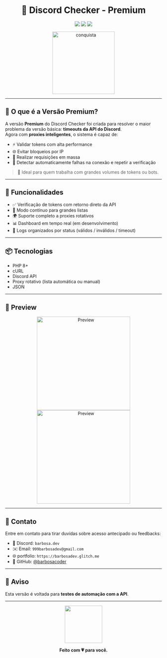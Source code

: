 <h1 align="center">🚀 Discord Checker - Premium</h1>

<p align="center">
  <img src="https://img.shields.io/badge/status-Finalizado-blue?style=for-the-badge&logo=php" />
  <img src="https://img.shields.io/badge/API-Proxies%20Ativos-green?style=for-the-badge&logo=cloudflare" />
  <img src="https://komarev.com/ghpvc/?username=barbosacoder&style=for-the-badge&color=blueviolet&label=Visualiza%C3%A7%C3%B5es" />
</p>

<p align="center">
  <img src="https://static.wikia.nocookie.net/liga-da-zueira-oficial/images/1/19/Conquista.png/revision/latest?cb=20250215155454&path-prefix=pt-br" height="200" alt="conquista">
</p>

---

## 💎 O que é a Versão Premium?

A versão **Premium** do Discord Checker foi criada para resolver o maior problema da versão básica: **timeouts da API do Discord**.  
Agora com **proxies inteligentes**, o sistema é capaz de:
- ⚡ Validar tokens com alta performance
- 🌐 Evitar bloqueios por IP
- 🔁 Realizar requisições em massa
- 🧠 Detectar automaticamente falhas na conexão e repetir a verificação

> 🔐 Ideal para quem trabalha com grandes volumes de tokens ou bots.

---

## 🧠 Funcionalidades

- ✅ Verificação de tokens com retorno direto da API
- 🔁 Modo contínuo para grandes listas
- 🌍 Suporte completo a proxies rotativos
- 📊 Dashboard em tempo real (em desenvolvimento)
- 📁 Logs organizados por status (válidos / inválidos / timeout)

---

## 📦 Tecnologias

- PHP 8+
- cURL
- Discord API
- Proxy rotativo (lista automática ou manual)
- JSON

---

## 📸 Preview

<p align="center">
  <img src="https://media.discordapp.net/attachments/1370135194702446740/1377703686410862673/image.png?ex=683d39cb&is=683be84b&hm=8dbe7e16b3af4d4008ab41745cd42ebc456f58b5e3ccffbdf01f62d4524b6dd8&=&format=webp&quality=lossless&width=967&height=544" alt="Preview" height="300" />
  <br>
  <img src="https://media.discordapp.net/attachments/1370135194702446740/1377702310561714319/image.png?ex=683de143&is=683c8fc3&hm=85cc791ba43729721d40c93eeaa09fb8b36bcaf3f75ed4784b008f446eb6dd2a&=&format=webp&quality=lossless&width=967&height=544" alt="Preview" height="300" />
</p>

---

## 💬 Contato

Entre em contato para tirar duvidas sobre acesso antecipado ou feedbacks:

- 💬 Discord: `barbosa.dev`
- ✉️ Email: `999barbosadev@gmail.com`
- 🌐 portfolio: `https://barbosadev.glitch.me`
- 🐙 GitHub: [@barbosacoder](https://github.com/barbosacoder)

---

## 📌 Aviso

Esta versão é voltada para **testes de automação com a API**.  

---

<p align="center">
  <img src="https://img1.picmix.com/output/stamp/normal/6/4/4/8/1968446_85957.gif" height="120" />
</p>

<p align="center"><b>Feito com 💗 para você.</b></p>
